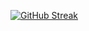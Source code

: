 [![GitHub Streak](http://github-readme-streak-stats.herokuapp.com?user=shambuwu&theme=dark&background=000000)](https://git.io/streak-stats)

